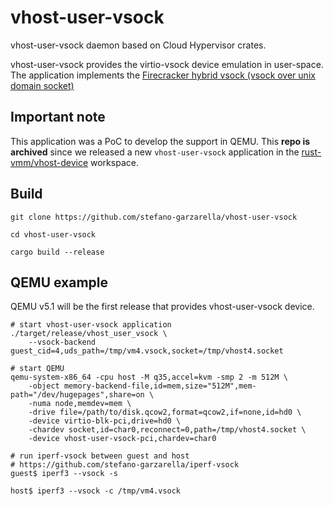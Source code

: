 # vhost-user-vsock

vhost-user-vsock daemon based on Cloud Hypervisor crates.

vhost-user-vsock provides the virtio-vsock device emulation in user-space.
The application implements the [Firecracker hybrid vsock (vsock over unix domain socket)](https://github.com/firecracker-microvm/firecracker/blob/master/docs/vsock.md)

## Important note

This application was a PoC to develop the support in QEMU.
This **repo is archived** since we released a new `vhost-user-vsock` application
in the [rust-vmm/vhost-device](https://github.com/rust-vmm/vhost-device/)
workspace.

## Build

``` shell
git clone https://github.com/stefano-garzarella/vhost-user-vsock

cd vhost-user-vsock

cargo build --release
```

## QEMU example

QEMU v5.1 will be the first release that provides vhost-user-vsock device.

```shell
# start vhost-user-vsock application
./target/release/vhost_user_vsock \
    --vsock-backend guest_cid=4,uds_path=/tmp/vm4.vsock,socket=/tmp/vhost4.socket

# start QEMU
qemu-system-x86_64 -cpu host -M q35,accel=kvm -smp 2 -m 512M \
    -object memory-backend-file,id=mem,size="512M",mem-path="/dev/hugepages",share=on \
    -numa node,memdev=mem \
    -drive file=/path/to/disk.qcow2,format=qcow2,if=none,id=hd0 \
    -device virtio-blk-pci,drive=hd0 \
    -chardev socket,id=char0,reconnect=0,path=/tmp/vhost4.socket \
    -device vhost-user-vsock-pci,chardev=char0

# run iperf-vsock between guest and host
# https://github.com/stefano-garzarella/iperf-vsock
guest$ iperf3 --vsock -s

host$ iperf3 --vsock -c /tmp/vm4.vsock
```
